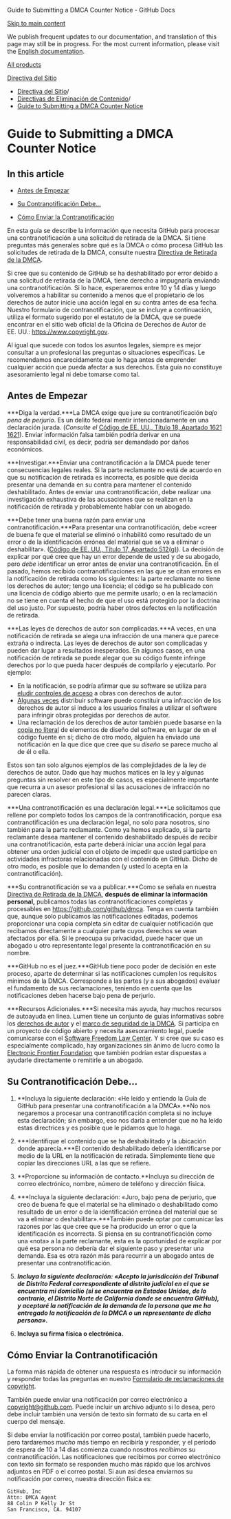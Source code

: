 Guide to Submitting a DMCA Counter Notice - GitHub Docs

[Skip to main content](#main-content)

We publish frequent updates to our documentation, and translation of this page may still be in progress. For the most current information, please visit the [English documentation](/en).

[All products](/es)

[Directiva del Sitio](/es/site-policy)

* [Directiva del Sitio](/es/site-policy)/
* [Directivas de Eliminación de Contenido](/es/site-policy/content-removal-policies)/
* [Guide to Submitting a DMCA Counter Notice](/es/site-policy/content-removal-policies/guide-to-submitting-a-dmca-counter-notice)

Guide to Submitting a DMCA Counter Notice
==========

In this article
----------

* [Antes de Empezar](#before-you-start)

* [Su Contranotificación Debe...](#your-counter-notice-must)

* [Cómo Enviar la Contranotificación](#how-to-submit-your-counter-notice)

En esta guía se describe la información que necesita GitHub para procesar una contranotificación a una solicitud de retirada de la DMCA. Si tiene preguntas más generales sobre qué es la DMCA o cómo procesa GitHub las solicitudes de retirada de la DMCA, consulte nuestra [Directiva de Retirada de la DMCA](/es/site-policy/content-removal-policies/dmca-takedown-policy).

Si cree que su contenido de GitHub se ha deshabilitado por error debido a una solicitud de retirada de la DMCA, tiene derecho a impugnarla enviando una contranotificación. Si lo hace, esperaremos entre 10 y 14 días y luego volveremos a habilitar su contenido a menos que el propietario de los derechos de autor inicie una acción legal en su contra antes de esa fecha. Nuestro formulario de contranotificación, que se incluye a continuación, utiliza el formato sugerido por el estatuto de la DMCA, que se puede encontrar en el sitio web oficial de la Oficina de Derechos de Autor de EE. UU.: <https://www.copyright.gov>.

Al igual que sucede con todos los asuntos legales, siempre es mejor consultar a un profesional las preguntas o situaciones específicas. Le recomendamos encarecidamente que lo haga antes de emprender cualquier acción que pueda afectar a sus derechos. Esta guía no constituye asesoramiento legal ni debe tomarse como tal.

[](#before-you-start)Antes de Empezar
----------

***Diga la verdad.***La DMCA exige que jure su contranotificación *bajo pena de perjurio*. Es un delito federal mentir intencionadamente en una declaración jurada. (*Consulte el* [Código de EE. UU., Título 18, Apartado 1621 1621](https://www.gpo.gov/fdsys/pkg/USCODE-2011-title18/html/USCODE-2011-title18-partI-chap79-sec1621.htm)). Enviar información falsa también podría derivar en una responsabilidad civil, es decir, podría ser demandado por daños económicos.

***Investigar.***Enviar una contranotificación a la DMCA puede tener consecuencias legales reales. Si la parte reclamante no está de acuerdo en que su notificación de retirada es incorrecta, es posible que decida presentar una demanda en su contra para mantener el contenido deshabilitado. Antes de enviar una contranotificación, debe realizar una investigación exhaustiva de las acusaciones que se realizan en la notificación de retirada y probablemente hablar con un abogado.

***Debe tener una buena razón para enviar una contranotificación.***Para presentar una contranotificación, debe «creer de buena fe que el material se eliminó o inhabilitó como resultado de un error o de la identificación errónea del material que se va a eliminar o deshabilitar». ([Código de EE. UU., Título 17, Apartado 512(g)](https://www.copyright.gov/title17/92chap5.html#512)). La decisión de explicar por qué cree que hay un error depende de usted y de su abogado, pero *debe* identificar un error antes de enviar una contranotificación. En el pasado, hemos recibido contranotificaciones en las que se citan errores en la notificación de retirada como los siguientes: la parte reclamante no tiene los derechos de autor; tengo una licencia; el código se ha publicado con una licencia de código abierto que me permite usarlo; o en la reclamación no se tiene en cuenta el hecho de que el uso está protegido por la doctrina del uso justo. Por supuesto, podría haber otros defectos en la notificación de retirada.

***Las leyes de derechos de autor son complicadas.***A veces, en una notificación de retirada se alega una infracción de una manera que parece extraña o indirecta. Las leyes de derechos de autor son complicadas y pueden dar lugar a resultados inesperados. En algunos casos, en una notificación de retirada se puede alegar que su código fuente infringe derechos por lo que pueda hacer después de compilarlo y ejecutarlo. Por ejemplo:

* En la notificación, se podría afirmar que su software se utiliza para [eludir controles de acceso](https://www.copyright.gov/title17/92chap12.html) a obras con derechos de autor.
* [Algunas veces](https://www.copyright.gov/docs/mgm/) distribuir software puede constituir una infracción de los derechos de autor si induce a los usuarios finales a utilizar el software para infringir obras protegidas por derechos de autor.
* Una reclamación de los derechos de autor también puede basarse en la [copia no literal](https://en.wikipedia.org/wiki/Substantial_similarity) de elementos de diseño del software, en lugar de en el código fuente en sí; dicho de otro modo, alguien ha enviado una notificación en la que dice que cree que su *diseño* se parece mucho al de él o ella.

Estos son tan solo algunos ejemplos de las complejidades de la ley de derechos de autor. Dado que hay muchos matices en la ley y algunas preguntas sin resolver en este tipo de casos, es especialmente importante que recurra a un asesor profesional si las acusaciones de infracción no parecen claras.

***Una contranotificación es una declaración legal.***Le solicitamos que rellene por completo todos los campos de la contranotificación, porque esa contranotificación es una declaración legal, no solo para nosotros, sino también para la parte reclamante. Como ya hemos explicado, si la parte reclamante desea mantener el contenido deshabilitado después de recibir una contranotificación, esta parte deberá iniciar una acción legal para obtener una orden judicial con el objeto de impedir que usted participe en actividades infractoras relacionadas con el contenido en GitHub. Dicho de otro modo, es posible que lo demanden (y usted lo acepta en la contranotificación).

***Su contranotificación se va a publicar.***Como se señala en nuestra [Directiva de Retirada de la DMCA](/es/site-policy/content-removal-policies/dmca-takedown-policy#d-transparency), **después de eliminar la información personal,** publicamos todas las contranotificaciones completas y procesables en <https://github.com/github/dmca>. Tenga en cuenta también que, aunque solo publicamos las notificaciones editadas, podemos proporcionar una copia completa sin editar de cualquier notificación que recibamos directamente a cualquier parte cuyos derechos se vean afectados por ella. Si le preocupa su privacidad, puede hacer que un abogado u otro representante legal presente la contranotificación en su nombre.

***GitHub no es el juez.***GitHub tiene poco poder de decisión en este proceso, aparte de determinar si las notificaciones cumplen los requisitos mínimos de la DMCA. Corresponde a las partes (y a sus abogados) evaluar el fundamento de sus reclamaciones, teniendo en cuenta que las notificaciones deben hacerse bajo pena de perjurio.

***Recursos Adicionales.***Si necesita más ayuda, hay muchos recursos de autoayuda en línea. Lumen tiene un conjunto de guías informativas sobre los [derechos de autor](https://www.lumendatabase.org/topics/5) y el [marco de seguridad de la DMCA](https://www.lumendatabase.org/topics/14). Si participa en un proyecto de código abierto y necesita asesoramiento legal, puede comunicarse con el [Software Freedom Law Center](https://www.softwarefreedom.org/about/contact/). Y si cree que su caso es especialmente complicado, hay organizaciones sin ánimo de lucro como la [Electronic Frontier Foundation](https://www.eff.org/pages/legal-assistance) que también podrían estar dispuestas a ayudarle directamente o remitirle a un abogado.

[](#your-counter-notice-must)Su Contranotificación Debe...
----------

1. **Incluya la siguiente declaración: «He leído y entiendo la Guía de GitHub para presentar una contranotificación a la DMCA».**No nos negaremos a procesar una contranotificación completa si no incluye esta declaración; sin embargo, eso nos daría a entender que no ha leído estas directrices y es posible que le pidamos que lo haga.

2. ***Identifique el contenido que se ha deshabilitado y la ubicación donde aparecía.***El contenido deshabilitado debería identificarse por medio de la URL en la notificación de retirada. Simplemente tiene que copiar las direcciones URL a las que se refiere.

3. **Proporcione su información de contacto.**Incluya su dirección de correo electrónico, nombre, número de teléfono y dirección física.

4. ***Incluya la siguiente declaración: «Juro, bajo pena de perjurio, que creo de buena fe que el material se ha eliminado o deshabilitado como resultado de un error o de la identificación errónea del material que se va a eliminar o deshabilitar».***También puede optar por comunicar las razones por las que cree que se ha producido un error o que la identificación es incorrecta. Si piensa en su contranotificación como una «nota» a la parte reclamante, esta es la oportunidad de explicar por qué esa persona no debería dar el siguiente paso y presentar una demanda. Esa es otra razón más para recurrir a un abogado antes de presentar una contranotificación.

5. ***Incluya la siguiente declaración: «Acepto la jurisdicción del Tribunal de Distrito Federal correspondiente al distrito judicial en el que se encuentra mi domicilio (si se encuentra en Estados Unidos, de lo contrario, el Distrito Norte de California donde se encuentra GitHub), y aceptaré la notificación de la demanda de la persona que me ha entregado la notificación de la DMCA o un representante de dicha persona».***

6. **Incluya su firma física o electrónica.**

[](#how-to-submit-your-counter-notice)Cómo Enviar la Contranotificación
----------

La forma más rápida de obtener una respuesta es introducir su información y responder todas las preguntas en nuestro [Formulario de reclamaciones de copyright](https://github.com/contact/dmca).

También puede enviar una notificación por correo electrónico a [copyright@github.com](mailto:copyright@github.com). Puede incluir un archivo adjunto si lo desea, pero debe incluir también una versión de texto sin formato de su carta en el cuerpo del mensaje.

Si debe enviar la notificación por correo postal, también puede hacerlo, pero tardaremos *mucho* más tiempo en recibirla y responder, y el período de espera de 10 a 14 días comienza cuando nosotros *recibimos* su contranotificación. Las notificaciones que recibimos por correo electrónico con texto sin formato se responden mucho más rápido que los archivos adjuntos en PDF o el correo postal. Si aun así desea enviarnos su notificación por correo, nuestra dirección física es:

```
GitHub, Inc
Attn: DMCA Agent
88 Colin P Kelly Jr St
San Francisco, CA. 94107

```
